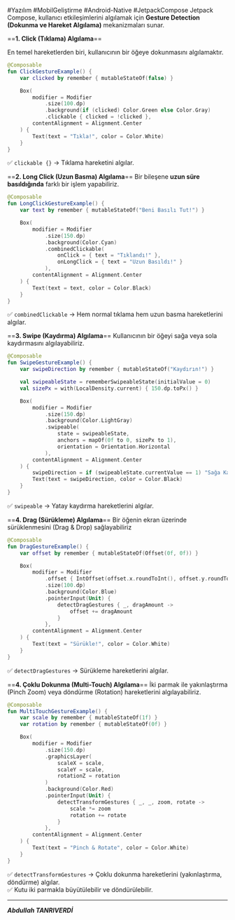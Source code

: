 #Yazılım #MobilGeliştirme #Android-Native  #JetpackCompose 
Jetpack Compose, kullanıcı etkileşimlerini algılamak için **Gesture Detection (Dokunma ve Hareket Algılama)** mekanizmaları sunar.

==**1. Click (Tıklama) Algılama**==

En temel hareketlerden biri, kullanıcının bir öğeye dokunmasını algılamaktır.
```kotlin
@Composable
fun ClickGestureExample() {
    var clicked by remember { mutableStateOf(false) }

    Box(
        modifier = Modifier
            .size(100.dp)
            .background(if (clicked) Color.Green else Color.Gray)
            .clickable { clicked = !clicked },
        contentAlignment = Alignment.Center
    ) {
        Text(text = "Tıkla!", color = Color.White)
    }
}

```
✅ `clickable {}` → Tıklama hareketini algılar.

==**2. Long Click (Uzun Basma) Algılama**==
Bir bileşene **uzun süre basıldığında** farklı bir işlem yapabiliriz.
```kotlin
@Composable
fun LongClickGestureExample() {
    var text by remember { mutableStateOf("Beni Basılı Tut!") }

    Box(
        modifier = Modifier
            .size(150.dp)
            .background(Color.Cyan)
            .combinedClickable(
                onClick = { text = "Tıklandı!" },
                onLongClick = { text = "Uzun Basıldı!" }
            ),
        contentAlignment = Alignment.Center
    ) {
        Text(text = text, color = Color.Black)
    }
}

```
✅ `combinedClickable` → Hem normal tıklama hem uzun basma hareketlerini algılar.

==**3. Swipe (Kaydırma) Algılama**==
Kullanıcının bir öğeyi sağa veya sola kaydırmasını algılayabiliriz.
```kotlin
@Composable
fun SwipeGestureExample() {
    var swipeDirection by remember { mutableStateOf("Kaydırın!") }

    val swipeableState = rememberSwipeableState(initialValue = 0)
    val sizePx = with(LocalDensity.current) { 150.dp.toPx() }

    Box(
        modifier = Modifier
            .size(150.dp)
            .background(Color.LightGray)
            .swipeable(
                state = swipeableState,
                anchors = mapOf(0f to 0, sizePx to 1),
                orientation = Orientation.Horizontal
            ),
        contentAlignment = Alignment.Center
    ) {
        swipeDirection = if (swipeableState.currentValue == 1) "Sağa Kaydırıldı!" else "Sola Kaydırıldı!"
        Text(text = swipeDirection, color = Color.Black)
    }
}

```

✅ `swipeable` → Yatay kaydırma hareketlerini algılar.



==**4. Drag (Sürükleme) Algılama**==
Bir öğenin ekran üzerinde sürüklenmesini (Drag & Drop) sağlayabiliriz
```kotlin
@Composable
fun DragGestureExample() {
    var offset by remember { mutableStateOf(Offset(0f, 0f)) }

    Box(
        modifier = Modifier
            .offset { IntOffset(offset.x.roundToInt(), offset.y.roundToInt()) }
            .size(100.dp)
            .background(Color.Blue)
            .pointerInput(Unit) {
                detectDragGestures { _, dragAmount ->
                    offset += dragAmount
                }
            },
        contentAlignment = Alignment.Center
    ) {
        Text(text = "Sürükle!", color = Color.White)
    }
}

```
✅ `detectDragGestures` → Sürükleme hareketlerini algılar.


==**4. Çoklu Dokunma (Multi-Touch) Algılama**==
İki parmak ile yakınlaştırma (Pinch Zoom) veya döndürme (Rotation) hareketlerini algılayabiliriz.
```kotlin
@Composable
fun MultiTouchGestureExample() {
    var scale by remember { mutableStateOf(1f) }
    var rotation by remember { mutableStateOf(0f) }

    Box(
        modifier = Modifier
            .size(150.dp)
            .graphicsLayer(
                scaleX = scale,
                scaleY = scale,
                rotationZ = rotation
            )
            .background(Color.Red)
            .pointerInput(Unit) {
                detectTransformGestures { _, _, zoom, rotate ->
                    scale *= zoom
                    rotation += rotate
                }
            },
        contentAlignment = Alignment.Center
    ) {
        Text(text = "Pinch & Rotate", color = Color.White)
    }
}

```

✅ `detectTransformGestures` → Çoklu dokunma hareketlerini (yakınlaştırma, döndürme) algılar.  
✅ Kutu iki parmakla büyütülebilir ve döndürülebilir.

---

***Abdullah TANRIVERDİ***

